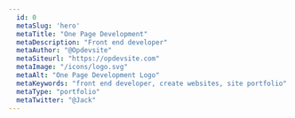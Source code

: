 ```yaml
---
  id: 0
  metaSlug: 'hero'
  metaTitle: "One Page Development"
  metaDescription: "Front end developer"
  metaAuthor: "@Opdevsite"
  metaSiteurl: "https://opdevsite.com"
  metaImage: "/icons/logo.svg"
  metaAlt: "One Page Development Logo"
  metaKeywords: "front end developer, create websites, site portfolio"
  metaType: "portfolio"
  metaTwitter: "@Jack"
---
```

